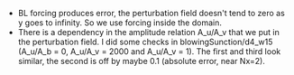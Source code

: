 - BL forcing produces error, the perturbation field doesn't tend to zero as y goes to infinity. So we use forcing inside the domain.
- There is a dependency in the amplitude relation A_u/A_v that we put in the perturbation field. I did some checks in blowingSunction/d4_w15 (A_u/A_b = 0, A_u/A_v = 2000 and A_u/A_v = 1). The first and third look similar, the second is off by maybe 0.1 (absolute error, near Nx=2).
